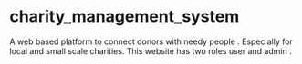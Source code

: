# charity_management_system
A web based platform to connect donors with needy people . Especially for local and small scale charities. This website has two roles user and admin . 
